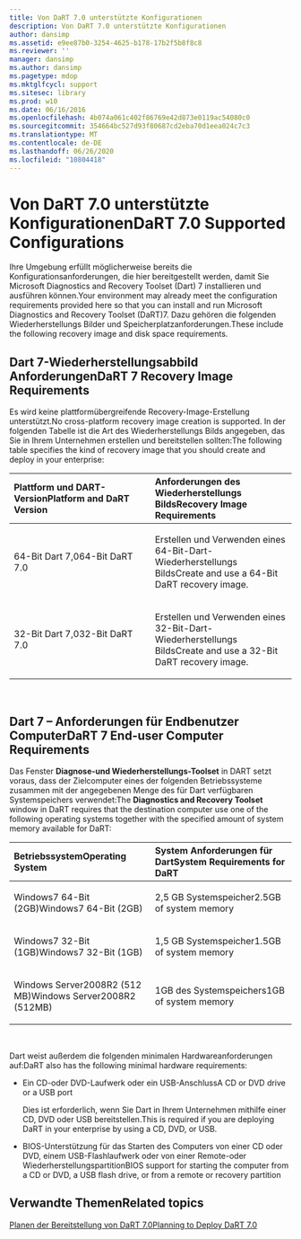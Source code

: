 ```yaml
---
title: Von DaRT 7.0 unterstützte Konfigurationen
description: Von DaRT 7.0 unterstützte Konfigurationen
author: dansimp
ms.assetid: e9ee87b0-3254-4625-b178-17b2f5b8f8c8
ms.reviewer: ''
manager: dansimp
ms.author: dansimp
ms.pagetype: mdop
ms.mktglfcycl: support
ms.sitesec: library
ms.prod: w10
ms.date: 06/16/2016
ms.openlocfilehash: 4b074a061c402f86769e42d873e0119ac54080c0
ms.sourcegitcommit: 354664bc527d93f80687cd2eba70d1eea024c7c3
ms.translationtype: MT
ms.contentlocale: de-DE
ms.lasthandoff: 06/26/2020
ms.locfileid: "10804418"
---
```

# <span data-ttu-id="cdd41-103">Von DaRT 7.0 unterstützte Konfigurationen</span><span class="sxs-lookup"><span data-stu-id="cdd41-103">DaRT 7.0 Supported Configurations</span></span>


<span data-ttu-id="cdd41-104">Ihre Umgebung erfüllt möglicherweise bereits die Konfigurationsanforderungen, die hier bereitgestellt werden, damit Sie Microsoft Diagnostics and Recovery Toolset (Dart) 7 installieren und ausführen können.</span><span class="sxs-lookup"><span data-stu-id="cdd41-104">Your environment may already meet the configuration requirements provided here so that you can install and run Microsoft Diagnostics and Recovery Toolset (DaRT)7.</span></span> <span data-ttu-id="cdd41-105">Dazu gehören die folgenden Wiederherstellungs Bilder und Speicherplatzanforderungen.</span><span class="sxs-lookup"><span data-stu-id="cdd41-105">These include the following recovery image and disk space requirements.</span></span>

## <span data-ttu-id="cdd41-106">Dart 7-Wiederherstellungsabbild Anforderungen</span><span class="sxs-lookup"><span data-stu-id="cdd41-106">DaRT 7 Recovery Image Requirements</span></span>


<span data-ttu-id="cdd41-107">Es wird keine plattformübergreifende Recovery-Image-Erstellung unterstützt.</span><span class="sxs-lookup"><span data-stu-id="cdd41-107">No cross-platform recovery image creation is supported.</span></span> <span data-ttu-id="cdd41-108">In der folgenden Tabelle ist die Art des Wiederherstellungs Bilds angegeben, das Sie in Ihrem Unternehmen erstellen und bereitstellen sollten:</span><span class="sxs-lookup"><span data-stu-id="cdd41-108">The following table specifies the kind of recovery image that you should create and deploy in your enterprise:</span></span>

<table>
<colgroup>
<col width="50%" />
<col width="50%" />
</colgroup>
<thead>
<tr class="header">
<th align="left"><span data-ttu-id="cdd41-109">Plattform und DART-Version</span><span class="sxs-lookup"><span data-stu-id="cdd41-109">Platform and DaRT Version</span></span></th>
<th align="left"><span data-ttu-id="cdd41-110">Anforderungen des Wiederherstellungs Bilds</span><span class="sxs-lookup"><span data-stu-id="cdd41-110">Recovery Image Requirements</span></span></th>
</tr>
</thead>
<tbody>
<tr class="odd">
<td align="left"><p><span data-ttu-id="cdd41-111">64-Bit Dart 7,0</span><span class="sxs-lookup"><span data-stu-id="cdd41-111">64-Bit DaRT 7.0</span></span></p></td>
<td align="left"><p><span data-ttu-id="cdd41-112">Erstellen und Verwenden eines 64-Bit-Dart-Wiederherstellungs Bilds</span><span class="sxs-lookup"><span data-stu-id="cdd41-112">Create and use a 64-Bit DaRT recovery image.</span></span></p></td>
</tr>
<tr class="even">
<td align="left"><p><span data-ttu-id="cdd41-113">32-Bit Dart 7,0</span><span class="sxs-lookup"><span data-stu-id="cdd41-113">32-Bit DaRT 7.0</span></span></p></td>
<td align="left"><p><span data-ttu-id="cdd41-114">Erstellen und Verwenden eines 32-Bit-Dart-Wiederherstellungs Bilds</span><span class="sxs-lookup"><span data-stu-id="cdd41-114">Create and use a 32-Bit DaRT recovery image.</span></span></p></td>
</tr>
</tbody>
</table>

 

## <span data-ttu-id="cdd41-115">Dart 7 – Anforderungen für Endbenutzer Computer</span><span class="sxs-lookup"><span data-stu-id="cdd41-115">DaRT 7 End-user Computer Requirements</span></span>


<span data-ttu-id="cdd41-116">Das Fenster **Diagnose-und Wiederherstellungs-Toolset** in DART setzt voraus, dass der Zielcomputer eines der folgenden Betriebssysteme zusammen mit der angegebenen Menge des für Dart verfügbaren Systemspeichers verwendet:</span><span class="sxs-lookup"><span data-stu-id="cdd41-116">The **Diagnostics and Recovery Toolset** window in DaRT requires that the destination computer use one of the following operating systems together with the specified amount of system memory available for DaRT:</span></span>

<table>
<colgroup>
<col width="50%" />
<col width="50%" />
</colgroup>
<thead>
<tr class="header">
<th align="left"><span data-ttu-id="cdd41-117">Betriebssystem</span><span class="sxs-lookup"><span data-stu-id="cdd41-117">Operating System</span></span></th>
<th align="left"><span data-ttu-id="cdd41-118">System Anforderungen für Dart</span><span class="sxs-lookup"><span data-stu-id="cdd41-118">System Requirements for DaRT</span></span></th>
</tr>
</thead>
<tbody>
<tr class="odd">
<td align="left"><p><span data-ttu-id="cdd41-119">Windows7 64-Bit (2GB)</span><span class="sxs-lookup"><span data-stu-id="cdd41-119">Windows7 64-Bit (2GB)</span></span></p></td>
<td align="left"><p><span data-ttu-id="cdd41-120">2,5 GB Systemspeicher</span><span class="sxs-lookup"><span data-stu-id="cdd41-120">2.5GB of system memory</span></span></p></td>
</tr>
<tr class="even">
<td align="left"><p><span data-ttu-id="cdd41-121">Windows7 32-Bit (1GB)</span><span class="sxs-lookup"><span data-stu-id="cdd41-121">Windows7 32-Bit (1GB)</span></span></p></td>
<td align="left"><p><span data-ttu-id="cdd41-122">1,5 GB Systemspeicher</span><span class="sxs-lookup"><span data-stu-id="cdd41-122">1.5GB of system memory</span></span></p></td>
</tr>
<tr class="odd">
<td align="left"><p><span data-ttu-id="cdd41-123">Windows Server2008R2 (512 MB)</span><span class="sxs-lookup"><span data-stu-id="cdd41-123">Windows Server2008R2 (512MB)</span></span></p></td>
<td align="left"><p><span data-ttu-id="cdd41-124">1GB des Systemspeichers</span><span class="sxs-lookup"><span data-stu-id="cdd41-124">1GB of system memory</span></span></p></td>
</tr>
</tbody>
</table>

 

<span data-ttu-id="cdd41-125">Dart weist außerdem die folgenden minimalen Hardwareanforderungen auf:</span><span class="sxs-lookup"><span data-stu-id="cdd41-125">DaRT also has the following minimal hardware requirements:</span></span>

-   <span data-ttu-id="cdd41-126">Ein CD-oder DVD-Laufwerk oder ein USB-Anschluss</span><span class="sxs-lookup"><span data-stu-id="cdd41-126">A CD or DVD drive or a USB port</span></span>

    <span data-ttu-id="cdd41-127">Dies ist erforderlich, wenn Sie Dart in Ihrem Unternehmen mithilfe einer CD, DVD oder USB bereitstellen.</span><span class="sxs-lookup"><span data-stu-id="cdd41-127">This is required if you are deploying DaRT in your enterprise by using a CD, DVD, or USB.</span></span>

-   <span data-ttu-id="cdd41-128">BIOS-Unterstützung für das Starten des Computers von einer CD oder DVD, einem USB-Flashlaufwerk oder von einer Remote-oder Wiederherstellungspartition</span><span class="sxs-lookup"><span data-stu-id="cdd41-128">BIOS support for starting the computer from a CD or DVD, a USB flash drive, or from a remote or recovery partition</span></span>

## <span data-ttu-id="cdd41-129">Verwandte Themen</span><span class="sxs-lookup"><span data-stu-id="cdd41-129">Related topics</span></span>


[<span data-ttu-id="cdd41-130">Planen der Bereitstellung von DaRT 7.0</span><span class="sxs-lookup"><span data-stu-id="cdd41-130">Planning to Deploy DaRT 7.0</span></span>](planning-to-deploy-dart-70.md)

 

 





